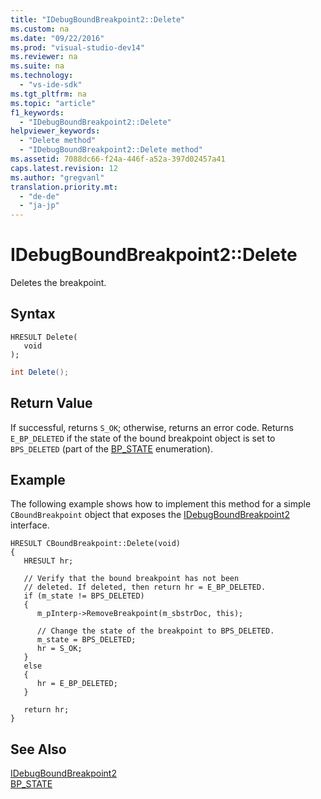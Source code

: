 ```yaml
---
title: "IDebugBoundBreakpoint2::Delete"
ms.custom: na
ms.date: "09/22/2016"
ms.prod: "visual-studio-dev14"
ms.reviewer: na
ms.suite: na
ms.technology: 
  - "vs-ide-sdk"
ms.tgt_pltfrm: na
ms.topic: "article"
f1_keywords: 
  - "IDebugBoundBreakpoint2::Delete"
helpviewer_keywords: 
  - "Delete method"
  - "IDebugBoundBreakpoint2::Delete method"
ms.assetid: 7088dc66-f24a-446f-a52a-397d02457a41
caps.latest.revision: 12
ms.author: "gregvanl"
translation.priority.mt: 
  - "de-de"
  - "ja-jp"
---
```

# IDebugBoundBreakpoint2::Delete
Deletes the breakpoint.  
  
## Syntax  
  
```cpp#  
HRESULT Delete(   
   void   
);  
```  
  
```c#  
int Delete();  
```  
  
## Return Value  
 If successful, returns `S_OK`; otherwise, returns an error code. Returns `E_BP_DELETED` if the state of the bound breakpoint object is set to `BPS_DELETED` (part of the [BP_STATE](../vs140/bp_state.md) enumeration).  
  
## Example  
 The following example shows how to implement this method for a simple `CBoundBreakpoint` object that exposes the [IDebugBoundBreakpoint2](../vs140/idebugboundbreakpoint2.md) interface.  
  
```  
HRESULT CBoundBreakpoint::Delete(void)    
{    
   HRESULT hr;    
  
   // Verify that the bound breakpoint has not been   
   // deleted. If deleted, then return hr = E_BP_DELETED.    
   if (m_state != BPS_DELETED)    
   {    
      m_pInterp->RemoveBreakpoint(m_sbstrDoc, this);    
  
      // Change the state of the breakpoint to BPS_DELETED.    
      m_state = BPS_DELETED;    
      hr = S_OK;    
   }    
   else    
   {    
      hr = E_BP_DELETED;    
   }    
  
   return hr;    
}     
```  
  
## See Also  
 [IDebugBoundBreakpoint2](../vs140/idebugboundbreakpoint2.md)   
 [BP_STATE](../vs140/bp_state.md)